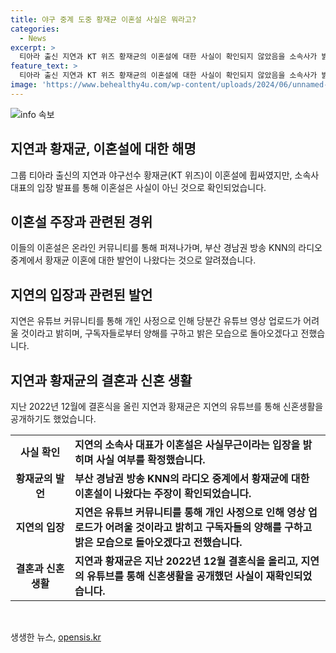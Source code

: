 ```yaml
---
title: 야구 중계 도중 황재균 이혼설 사실은 뭐라고?
categories:
  - News
excerpt: >
  티아라 출신 지연과 KT 위즈 황재균의 이혼설에 대한 사실이 확인되지 않았음을 소속사가 밝혔다. 온라인 커뮤니티를 통해 퍼진 이 혼설은 부산 경남권 방송 KNN의 라디오 중계 중에 놀라운 발언으로부터 시작됐다. 유튜브를 통해 이들의 개인 사정에 대한 발언이 재조명되었고, 결혼 이후 신혼생활을 공개했던 두 사람의 관심이 집중되고 있다.
feature_text: >
  티아라 출신 지연과 KT 위즈 황재균의 이혼설에 대한 사실이 확인되지 않았음을 소속사가 밝혔다. 온라인 커뮤니티를 통해 퍼진 이 혼설은 부산 경남권 방송 KNN의 라디오 중계 중에 놀라운 발언으로부터 시작됐다. 유튜브를 통해 이들의 개인 사정에 대한 발언이 재조명되었고, 결혼 이후 신혼생활을 공개했던 두 사람의 관심이 집중되고 있다.
image: 'https://www.behealthy4u.com/wp-content/uploads/2024/06/unnamed-file.png'
---
```


<p><img src="https://www.behealthy4u.com/wp-content/uploads/2024/06/unnamed-file.png" alt="info 속보" /></p>

<h2 data-ke-size="size26">지연과 황재균, 이혼설에 대한 해명</h2>

<p data-ke-size="size16">그룹 티아라 출신의 지연과 야구선수 황재균(KT 위즈)이 이혼설에 휩싸였지만, 소속사 대표의 입장 발표를 통해 이혼설은 사실이 아닌 것으로 확인되었습니다.</p>

<h2 data-ke-size="size26">이혼설 주장과 관련된 경위</h2>

<p data-ke-size="size16">이들의 이혼설은 온라인 커뮤니티를 통해 퍼져나가며, 부산 경남권 방송 KNN의 라디오 중계에서 황재균 이혼에 대한 발언이 나왔다는 것으로 알려졌습니다.</p>

<h2 data-ke-size="size26">지연의 입장과 관련된 발언</h2>

<p data-ke-size="size16">지연은 유튜브 커뮤니티를 통해 개인 사정으로 인해 당분간 유튜브 영상 업로드가 어려울 것이라고 밝히며, 구독자들로부터 양해를 구하고 밝은 모습으로 돌아오겠다고 전했습니다.</p>

<h2 data-ke-size="size26">지연과 황재균의 결혼과 신혼 생활</h2>

<p data-ke-size="size16">지난 2022년 12월에 결혼식을 올린 지연과 황재균은 지연의 유튜브를 통해 신혼생활을 공개하기도 했었습니다.</p>

<table>
  <colgroup>
    <col width="122">
    <col width="556">
  </colgroup>
  <tbody>
    <tr>
      <td style="text-align: center; height: 17px;"><b>사실 확인</b></td>
      <td><b>지연의 소속사 대표가 이혼설은 사실무근이라는 입장을 밝히며 사실 여부를 확정했습니다.</b></td>
    </tr>
    <tr>
      <td style="text-align: center; height: 17px;"><b>황재균의 발언</b></td>
      <td><b>부산 경남권 방송 KNN의 라디오 중계에서 황재균에 대한 이혼설이 나왔다는 주장이 확인되었습니다.</b></td>
    </tr>
    <tr>
      <td style="text-align: center; height: 17px;"><b>지연의 입장</b></td>
      <td><b>지연은 유튜브 커뮤니티를 통해 개인 사정으로 인해 영상 업로드가 어려울 것이라고 밝히고 구독자들의 양해를 구하고 밝은 모습으로 돌아오겠다고 전했습니다.</b></td>
    </tr>
    <tr>
      <td style="text-align: center; height: 17px;"><b>결혼과 신혼 생활</b></td>
      <td><b>지연과 황재균은 지난 2022년 12월 결혼식을 올리고, 지연의 유튜브를 통해 신혼생활을 공개했던 사실이 재확인되었습니다.</b></td>
    </tr>
  </tbody>
</table>

<p data-ke-size="size16">&nbsp;</p>
생생한 뉴스, <a href="https://opensis.kr" rel="dofollow">opensis.kr</a>


